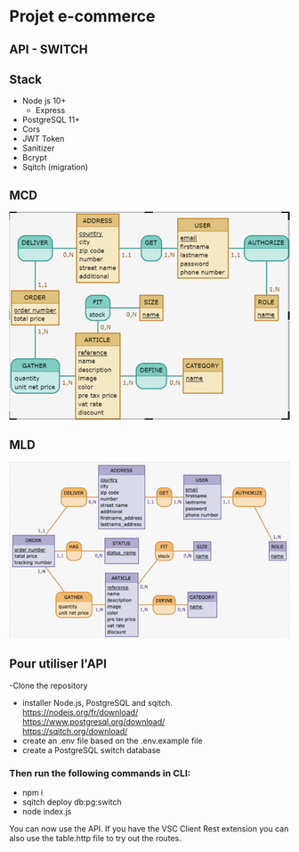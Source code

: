 # Projet e-commerce

## API - SWITCH 
## Stack

- Node js 10+
  - Express
- PostgreSQL 11+
- Cors
- JWT Token
- Sanitizer
- Bcrypt
- Sqitch (migration)

## MCD
![image](./images/MCD.png) 

 
## MLD
![image](./images/MLD.png)

## Pour utiliser l'API
 -Clone the repository
 - installer Node.js, PostgreSQL and sqitch.  
 https://nodejs.org/fr/download/  
 https://www.postgresql.org/download/  
 https://sqitch.org/download/      
 - create an .env file based on the .env.example file  
- create a PostgreSQL switch database
   
### Then run the following commands in CLI: 
 - npm i  
 - sqitch deploy db:pg:switch 
 - node index.js
 
You can now use the API.
 If you have the VSC Client Rest extension you can also use the table.http file to try out the routes.


